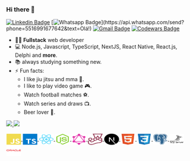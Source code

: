 ### Hi there 👋

[![Linkedin Badge](https://img.shields.io/badge/-LinkedIn-blue?style=flat-square&logo=Linkedin&logoColor=white&link=https://www.linkedin.com/in/fernandorochaf/)](https://www.linkedin.com/in/fernandorochaf/)
[![Whatsapp Badge](https://img.shields.io/badge/-Whatsapp-4CA143?style=flat-square&labelColor=4CA143&logo=whatsapp&logoColor=white&link=https://api.whatsapp.com/send?phone=5516991677642&text=Olá!)](https://api.whatsapp.com/send?phone=5516991677642&text=Olá!)
[![Gmail Badge](https://img.shields.io/badge/-Gmail-c14438?style=flat-square&logo=Gmail&logoColor=white&link=mailto:fernandofr510@gmail.com)](mailto:fernandofr510@gmail.com)
[![Codewars Badge](https://www.codewars.com/users/fernandofr/badges/micro)](https://www.codewars.com/users/fernandofr/badges/micro)


- :man_technologist: **Fullstack** web developer
- 💻 Node.js, Javascript, TypeScript, NextJS, React Native, React.js, Delphi and **more**.
- :books: always studying something new.
- ⚡ Fun facts: 
  - I like jiu jitsu and mma :wrestling:.
  - I like to play video game :video_game:.
  - Watch football matches :soccer:.
  - Watch series and draws :tv:. 
  - Beer lover 🍺.

<!--
**fernandofr/fernandofr** is a ✨ _special_ ✨ repository because its `README.md` (this file) appears on your GitHub profile.

Here are some ideas to get you started:

- 🔭 I’m currently working on ...
- 🌱 I’m currently learning ...
- 👯 I’m looking to collaborate on ...
- 🤔 I’m looking for help with ...
- 💬 Ask me about ...
- 📫 How to reach me: ...
- 😄 Pronouns: ...
- ⚡ Fun fact: ...
- [![Top Langs](https://github-readme-stats.vercel.app/api/top-langs/?username=fernandofr&layout=compact&theme=dark)](https://github.com/fernandofr/github-readme-stats)
-->





 <div>
  <a href="https://github.com/fernandofr">
  <img height="180em" src="https://github-readme-stats.vercel.app/api?username=fernandofr&show_icons=true&theme=dracula&include_all_commits=true&count_private=true"/>
  <img height="180em" src="https://github-readme-stats.vercel.app/api/top-langs/?username=fernandofr&layout=compact&langs_count=7&theme=dracula"/>
</div>
  
<div style="display: inline_block"><br>
  <img align="center" alt="Js" height="30" width="40" src="https://raw.githubusercontent.com/devicons/devicon/master/icons/javascript/javascript-plain.svg">
  <img align="center" alt="Ts" height="30" width="40" src="https://raw.githubusercontent.com/devicons/devicon/master/icons/typescript/typescript-plain.svg">
  <img align="center" alt="React" height="30" width="40" src="https://raw.githubusercontent.com/devicons/devicon/master/icons/react/react-original.svg">
  <img align="center" alt="NodeJS" height="30" width="40" src="https://raw.githubusercontent.com/devicons/devicon/master/icons/nodejs/nodejs-plain.svg">
  <img align="center" alt="GraphQL" height="30" width="40" src="https://raw.githubusercontent.com/devicons/devicon/master/icons/graphql/graphql-plain.svg">
  <img align="center" alt="Jest" height="30" width="40" src="https://raw.githubusercontent.com/devicons/devicon/master/icons/jest/jest-plain.svg">
  <img align="center" alt="NextJS" height="30" width="40" src="https://raw.githubusercontent.com/devicons/devicon/master/icons/nextjs/nextjs-original.svg">
  <img align="center" alt="HTML" height="30" width="40" src="https://raw.githubusercontent.com/devicons/devicon/master/icons/html5/html5-original.svg">
  <img align="center" alt="CSS" height="30" width="40" src="https://raw.githubusercontent.com/devicons/devicon/master/icons/css3/css3-original.svg">
  <img align="center" alt="postgresql" height="30" width="40" src="https://raw.githubusercontent.com/devicons/devicon/master/icons/postgresql/postgresql-plain.svg">  
  <img align="center" alt="microsoftsqlserver" height="30" width="40" src="https://raw.githubusercontent.com/devicons/devicon/master/icons/microsoftsqlserver/microsoftsqlserver-plain-wordmark.svg">
  <img align="center" alt="oracle" height="30" width="40" src="https://raw.githubusercontent.com/devicons/devicon/master/icons/oracle/oracle-original.svg">
  
</div>
